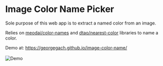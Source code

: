 # Image Color Name Picker 
Sole purpose of this web app is to extract a named color from an image.

Relies on <a href="https://github.com/meodai/color-names">meodai/color-names</a> and <a href="https://github.com/dtao/nearest-color">dtao/nearest-color</a> libraries to name a color. 

Demo at: https://georgegach.github.io/image-color-name/
<br>
<br>
![Demo](https://github.com/georgegach/image-color-name/raw/master/assets/demo.gif)
